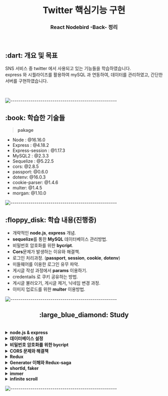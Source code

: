<h1 align="center">Twitter 핵심기능 구현</h1>
<h3 align="center"> React Nodebird -Back- 정리 </h3> 
<br />

<h2 id="프로젝트소개"> :dart: 개요 및 목표</h2>

<p align="justify">
SNS 서비스 중 twitter 에서 사용되고 있는 기능들을 학습하였습니다. <br />
express 와 시퀄라이즈를 활용하여 mySQL 과 연동하여, 데이터를 관리하였고, 간단한 서버를 구현하였습니다.
</p>
<br />

![-----------------------------------------------------](https://raw.githubusercontent.com/andreasbm/readme/master/assets/lines/rainbow.png)

<h2 id="사용 기술"> :book: 학습한 기술들</h2>

> **pakage**

- Node : @16.16.0
- Express : @4.18.2
- Express-session : @1.17.3
- MySQL2 : @2.3.3
- Sequelize : @5.22.5
- cors: @2.8.5
- passport: @0.6.0
- dotenv: @16.0.3
- cookie-parser: @1.4.6
- multer: @1.4.5
- morgan: @1.10.0
  <br />

![-----------------------------------------------------](https://raw.githubusercontent.com/andreasbm/readme/master/assets/lines/rainbow.png)

<h2 id="구현목표"> :floppy_disk: 학습 내용(진행중)</h2>

- 개략적인 <b>node.js</b>, <b>express</b> 개념.
- <b>sequelize</b>를 통한 <b>MySQL</b> 데이터베이스 관리방법.
- 비밀번호 암호화를 위한 <b>bycript</b>.
- <b>Cors</b>문제가 발생하는 이유와 해결책.
- 로그인 처리과정. (<b>passport</b>, <b>session</b>, <b>cookie</b>, <b>dotenv</b>)
- 미들웨어를 이용한 로그인 유무 파악.
- 게시글 작성 과정에서 <b>params</b> 이용하기.
- credentails 로 쿠키 공유하는 방법.
- 게시글 불러오기, 게시글 제거, 닉네임 변경 과정.
- 이미지 업로드를 위한 <b>multer</b> 이용방법.

![-----------------------------------------------------](https://raw.githubusercontent.com/andreasbm/readme/master/assets/lines/rainbow.png)

<h2 align="center" id="next">:large_blue_diamond: Study</h2>
<br>

<details>
<summary><b>node.js & express</b></summary>
<div markdown="1">
<br />

> **Node.js**

<p align="justify">
Node.js 에는 웹서버가 내장되어 있기 때문에 코드를 통해 서버를 만들고 실행할 수 있습니다.
</p>
<br />

```js
// 서버를 만드는 모듈 http 를 불러옵니다.
const http = require("http");
// 서버를 만드는 메서드를 활용해서 서버를 생성합니다.
const server = http.createServer((req, res) => {
  console.log(req.url, req.method); //request, response
  res.end("hello node");
});
// 3065 포트에 연결해줍니다. 연결이 되었다면 콘솔창에 찍히게 됩니다.
server.listen(3065, () => {
  console.log("서버 실행 중");
});
```

<p align="justify">
Node.js 모듈 시스템을 구축하고 있습니다. http 모둘을 가져오면서 서버를 실행시킬 수 있습니다. <br/><br />
위 createServer 메서드의 req, res 는 각각 request, response 를 의미합니다. request 는 요청을 담당하는데, 서버는 이러한 요청에 반응을 하게 됩니다. 그리고 그 결과를 response 에 담아서 돌려줍니다.
<br />요청에 대한 응답으로 어떠한 정보를 보내고 싶다면 이 response 에 담아서 전달하면 됩니다. 위 "hello node" 역시 메세지를 응답에 담아서 보내는 것입니다. 메세지 뿐 아니라 JSON, AJAX, Image 등 이러한 정보들을 담아서 전달할 수 있습니다.<br/></br/>
요청 -> 서버처리 -> 응답 으로 이어지는 흐름이고, 또한 하나의 요청은 하나의 응답으로 대응되어야 합니다.<br /><br />request, response 에는 header 부분과 body 부분이 있는데, header 부분에는 종류나 크기,캐시 여부 등등이 담겨있으며, body 에 실제로 주고받고자 하는 내용이 담겨져 있습니다. 
</p>
<br />

> **Express**

<p align="justify">
express 는 서버 구성을 도와주는 프레임워크입니다. 범용으로 자주 사용되는 프레임워크입니다.
</p>

```
npm i express
```

<p align="justify">
http 모듈은 express 에서 내부적으로 처리하기 때문에 사용하지 않아도 되며, `const app = express()` 를 사용해서 만든 Express app 객체로 모든 서버의 일을 처리합니다. 마지막에는 `app.listen()` 을 통해서 요청을 대기중입니다.
</p>

```js
// express 를 가져옵니다.
const express = require("express");

const app = express();

app.get("/", (req, res) => {
  res.send("hello express");
});

app.get("/api", (req, res) => {
  res.send("hello api");
});

app.get("/api/post", (req, res) => {
  res.json([
    {
      id: 1,
      content: "hello",
    },
    {
      id: 1,
      content: "hello",
    },
    {
      id: 1,
      content: "hello",
    },
  ]);
});

app.post("/api/post", (req, res) => {
  res.json({ id: 1, content: "hello" });
});

app.delete("/api/post", (req, res) => {
  res.json({ id: 1 });
});

app.listen(3065, () => {
  console.log("서버 실행 중");
});
```

  <br />

<p align="justify">
위 코드는 express 의 라우팅 부분에 대한 예시 입니다. 메서드에 대해 간단하게 요약하자면, 
</p>

- `app.get` : 가져오기
- `app.post` : 생성하기
- `app.put` : 전체 수정
- `app.delete` : 제거하기
- `app.patch` : 부분 수정
- `app.option` : 데이터를 보낼 수 있음을 암시
- `app.head` : 헤더만 가져오기

<p align="justify">
메서드의 경우 백엔드 개발자와 프론트엔드 개발자 간 협의에 의해 정하면 됩니다.<br /><br />
또한 app 상태내에서 너무 코드가 길어질 수 있으니, 라우터를 분리할 수 있습니다.
</p>

```js
const postRouter = require("./routes/post");

// 생략

app.use("/post", postRouter); // 공통된 주소를 빼줍니다.
```

```js
const express = require("express");
// router 를 설정해줍니다.
const router = express();

router.post("/", (req, res) => {
  res.json({ id: 1, content: "hello" });
});

router.delete("/", (req, res) => {
  res.json({ id: 1 });
});
// 모듈로서 export 시킵니다.
module.exports = router;
```

</div>
</details>

<details>
<summary><b>데이터베이스 설정</b></summary>
<div markdown="1">
<br />

> **Sequelize**

<p align="justify">
sequelize 는 MySQL 자바스크립트를 통해 관리할 수 있도록 도와줍니다.<br />
아래와 같이 설치 후 초기 셋팅을 하겠습니다.
</p>

```
npm i sequelize sequelize-cli mysql2
```

- mysql2 는 node 와 database 를 연결시켜주는 드라이버 같은 역할을 하게 됩니다.

```
npx sequelize init
```

- config.json

```json
{
  "development": {
    "username": "root",
    "password": "dnjsdlr1",
    "database": "react-nodebird",
    "host": "127.0.0.1",
    "dialect": "mysql"
  },
  "test": {
    "username": "root",
    "password": "dnjsdlr1",
    "database": "react-nodebird",
    "host": "127.0.0.1",
    "dialect": "mysql"
  },
  "production": {
    "username": "root",
    "password": "dnjsdlr1",
    "database": "react-nodebird",
    "host": "127.0.0.1",
    "dialect": "mysql"
  }
}
```

- 비밀번호를 입력해주고 데이터베이스의 이름을 정해주면 됩니다.
- 그리고 기본 폴더들이 설치되었을 텐데, 이 폴더 중 model/index.js 를 셋팅해주어야 합니다.

```js
// 시퀄라이즈를 불러오고
const Sequelize = require("sequelize");
// 기본값이 development 이며 셋팅을 했다면 앞에것으로 하겟습니다.
const env = process.env.NODE_ENV || "development";
// config.json 에서 [env] 에 따라 development, test, production 중에서 가져옵니다.
const config = require("../config/config.json")[env];
const db = {};

// 데이터를 가져옵니다.
const sequelize = new Sequelize(config.database, config.username, config.password, config);

// 이 부분은 추후 데이터간 일대다, 다대다 관계 시 연결된 부분들을 같이 연관시켜서 가져오게 됩니다.
// 반복문을 사용해서 일괄 처리해준것입니다.
Object.keys(db).forEach((modelName) => {
  if (db[modelName].associate) {
    db[modelName].associate(db);
  }
});

db.sequelize = sequelize;
db.Sequelize = Sequelize;

module.exports = db;
```

<br />

> **데이터베이스 사용자 설계**

<p align="justify">
기본적으로 셋팅이 완료되었다면, 실제로 데이터들이 들어갈 데이터베이스를 설계하여야 합니다. models 폴더 안 생성하는 파일 이름이 곧 데이터테이블의 이름이 됩니다. 트위터에서 사용될 데이터베이스를 생각하여 파일을 생성합니다. 이 중 예를 들어 `User` 데이터를 살펴보겠습니다.
</p>

```js
const DataTypes = require("sequelize");
const { Model } = DataTypes;

// User 가 모델 이름입니다.
module.exports = class User extends Model {
  static init(sequelize) {
    return super.init(
      {
        email: {
          // 들어갈 데이터를 설정해줍니다.
          type: DataTypes.STRING(30), // 30글자 이하 STRING, TEXT, BOOLEAN, INTEGER, FLOAT, DATETIME
          allowNull: false, // 필수
          unique: true, // 중복 안되게
        },
        nickname: {
          type: DataTypes.STRING(30), // 30글자 이하
          allowNull: false, // 필수
        },
        password: {
          type: DataTypes.STRING(100), // 30글자 이하
          allowNull: false, // 필수
        },
      },
      {
        // 유저 모델에 대한 셋팅입니다.
        modelName: "User", // 이부분은 추후 프론트 엔드와의 연결 시 잘 맞춰주어야 합니다.
        tableName: "users",
        charset: "utf8", // 한글 저장이 가능하게 합니다.
        collate: "utf8_general_ci",
        sequelize,
      }
    );
  }
  static associate(db) {
    db.User.hasMany(db.Post); // 사람이 여러개의 게시글을 가질 수 있습니다. (hasMany)
    db.User.hasMany(db.Comment); // 사람이 여러개의 게시글을 가질 수 있습니다.
    db.User.belongsToMany(db.Post, { through: "Like", as: "Liked" }); // through 는 테이블 이름을 설정, as 는 햇갈리지 않게 별칭지어주기
    // Post 와 다대다 관계가 형성이 됩니다.
    db.User.belongsToMany(db.User, {
      through: "Follow",
      as: "Followers",
      foreignKey: "FollowingId",
    });
    db.User.belongsToMany(db.User, {
      through: "Follow",
      as: "Followings",
      foreignKey: "FollowerId",
    });
    // 같은 테이블에서 다대다는 foreignKey 가 필요합니다. 왜냐면 예를 들어 팔로잉한 사람을 찾고싶으면, 먼저 팔로워 쪽에서의 자신을 찾은 다음 팔로잉을 찾는것이기 때문이죠.
    // 그래서 foreignKey 로 Id 이름을 바꿔준다고 생각하면 됩니다.
  }
};
```

- 마치 표를 자바스크립트 코드로 작성한다고 생각하시면 됩니다.

<br />

> **sequelize 관계설정**

<p align="justify">
위 코드의 주석으로 설명이 나와있지만, 정리해보자면, 위 예시에서도 알 수 있듯이, 한 사람이 여러 글을 작성할 수 있으며, 그렇다고 한 게시글을 여러명이서 작성할 수 있는 것은 아닙니다. 이러한 관계를 일대다 관계라 하는데, 이런식으로 각 데이터간 관계들을 표현해주어야 올바르게 프론트에게 데이터를 전달할 수 있습니다. <br /><br />
기본적으로 시퀄라이즈에는 일대일, 일대다, 다대다 관계를 구별해주는 메서드가 있습니다.
</p>

- `belongsTo` : 속한다는 의미로 어떤 사용자에게 속해있는것입니다.
- `hasMany` : 많이 가지고 있다는 의미입니다.
- `belongsToMany` : 다대다 관계를 나타냅니다.
- `Through` : 다대다 관계에서 테이블의 이름을 정해줍니다. 다대다 관계는 중간 테이블이 필요하기 때문입니다.
- `as` : 다대다 관계의 column 을 지어줍니다.
- `foreignKey` : 같은 테이블에 다대다 관계가 맺어지면 같은 userId 이기 때문에 이를 구별해주기 위하여 필요합니다.

<br />

> **실제 mysql 과 연결시키기**

- index.js

```js
// 생략
// 모델들을 불러와줍니다.
const comment = require("./comment");
const hashtag = require("./hashtag");
const image = require("./image");
const post = require("./post");
const user = require("./user");

// 생략
// db 객체안에 넣어주며
db.Comment = comment;
db.Hashtag = hashtag;
db.Image = image;
db.Post = post;
db.User = user;

// 이들을 모두 시퀄라이즈와 연결시킵니다.
Object.keys(db).forEach((modelName) => {
  db[modelName].init(sequelize);
});

// 생략
```

- app.js

```js
const db = require("./models");

db.sequelize
  .sync()
  .then(() => {
    console.log("db 연결 성공");
  })
  .catch(console.error);
```

<p align="justify">
app.js 에서 설정이 끝났다면, 실제 mySQL 과 연결을 시켜주어야 합니다. 순서대로 진행합시다
</p>

- mysql server 를 실행시켜줍니다. (`mysql.server start`)
- `mysql -u root -p` 를 통해 시작합니다.
- 다음 vscode 로 돌아가 `npx sequelize db:create` 를 통해 연결시켜줍니다.
- 이제 workbench 에 들어가서 확인하면 됩니다.
- 참고로 workbench 는 추가로 설치해주면 됩니다.

<br />

</div>
</details>

<details>
<summary><b>비밀번호 암호화를 위한 bycript</b></summary>
<div markdown="1">
<br />

> **bycript**

<p align="justify">
비밀번호를 저장할 때 해킹의 위험에 대비하여 암호화를 할 필요가 있습니다. 이에 해시 메커니즘을 이용한 암호화를 해주는 bcrypt 를 사용하겠습니다.
<br />
bcrypt 는 패스워드를 해싱할 때 내부적으로 랜던한 salt 를 생성하기 때문에 같은 문자열에 대해서 매번 다른 해싱결과를 반환합니다. (단 길이는 동일합니다.) salt 값이 통합된 형식이기에, 변환 가능한 해시 값을 저장해놓은 표인 레인보 테이블만으로는 암호를 해킹할 수 없게 됩니다.
<br />
</p>

```
npm i bcyript
```

<p align='justify'> 회원가입을 하기 위하여, 사용자가 입력창에 아이디와 패스워드를 입력하여 서버에 전송하였다고 가정하겠습니다. 이렇게 되면 action 을 통해 백엔드 서버로 데이터가 전송이 되고, 이 때 기입한 암호가 그대로 전달이 됩니다. 이 암호를 해시화하여 암호화 하여야 합니다. 회원가입 과정을 코드로 나타내보겠습니다. </p>
<br />

> 예제 (회원가입)

```js
const express = require("express");
// bcrypt 를 import 해줍니다.
const bcrypt = require("bcrypt");
const { User } = require("../models");
const router = express.Router();

// /post 주소로 data와 함께 보낼 시, 회원가입이 진행이 됩니다.
router.post("/", async (req, res) => {
  try {
    const exUser = await User.findOne({
      // 우선 지금 기입한 정보로 된 유저가 기존에 존재하는지 부터 확인하겠습니다.
      where: {
        // 기입한 이메일
        email: req.body.email,
      },
    });
    // 또한 기입한 닉네임이 존재하는지도 확인하겠습니다.
    const exNickName = await User.findOne({
      where: {
        nickname: req.body.nickname,
      },
    });
    // 이메일이 존재한다면 에러메세지를 송부합니다.
    if (exUser) {
      return res.status(403).send("이미 사용중인 아이디입니다."); // return 안붙이면 밑에 코드도 실행되어 버리니 주의합시다.
    }
    // 닉네임 역시 존재한다면 에러메세지를 송부합니다.
    if (exNickName) {
      return res.status(403).send("이미 사용중인 닉네임입니다."); // 하나의 요청에 하나의 응답을 해주어야 합니다.
    }
    // 이제 받은 패스워드를 암호화 하는 과정입니다.
    // 뒤 숫자는 생성되는 salt 의 길이입니다.
    const hashedPassword = await bcrypt.hash(req.body.password, 13);
    // promise 를 활용하였기에 이러한 문법으로 작성했습니다.
    // 유저를 생성합니다.
    await User.create({
      email: req.body.email, // req.body == data == action.data
      nickname: req.body.nickname,
      password: hashedPassword,
    });
  } catch (error) {
    console.log(error);
    next(error); // error 들이 express 가 브라우저에게 이런 에러 났다고 얘기해줌. status 500 에러
  }
  // 생성이 성공적이라면 ok 를 보내줍니다.
  res.status(200).send("ok");
}); // /user

module.exports = router;
```

<p align='justify'>현재 기본적으로 사용한 방법은 공식 문서에 적혀있는 promise 를 활용한 hash 화 방법입니다.</p>

```js
bcrypt.hash(myPlaintextPassword, saltRounds).then(function (hash) {
  // Store hash in your password DB.
});
```

<p align='justify'>패스워드를 load 하는 방법은 아래와 같습니다.</p>

```js
// Load hash from your password DB.
bcrypt.compare(myPlaintextPassword, hash).then(function (result) {
  // result == true
});
```

<br />
<p align='justify'>각 요소들의 사용법은 공식 문서를 활용하도록 합시다</p>
</br>

[공식 문서](https://www.npmjs.com/package/bcrypt)

</div>
</details>

<details>
<summary><b>CORS 문제와 해결책</b></summary>
<div markdown="1">
<br />

> **CORS(Cross Origin Resource Sharing)**

<p align="justify">
CORS(Cross Origin Resource Sharing) 정책은 우리가 사용하는 리소스들이 안전한지 검사하는 브라우저의 방화벽과 같은 역할을 한다 생각하면 됩니다. 여기서 출처(Origin)은 URL 부분에 있어 프로토콜 + 호스트 + 포트 부분으로 이해하면 된다. 
<br />
해결 방법으로는 proxy 방법이 있고, 직접 서버측에서 처리하는 방법이 있는데 지금은 서버측에서 처리하는 방법을 활용하겠습니다. 자세한 설명은 아래 블로그 링크를 참고하시면 됩니다.
<br />
</p>

[CORS 정책에 대하여](https://rock7246.tistory.com/56)

<p align="justify">
미들웨어 cors 를 활용하여 해결이 가능합니다.
<br />
</p>

```
npm i cors
```

```js
app.use(
  cors({
    origin: true, // 요청하는 브라우저의 포트를 자동으로 설정해줍니다.
    credentials: true, // 쿠키를 서버에 전달하기 위해서 꼭 필요합니다.
  })
);
```

</div>
</details>

<details>
<summary><b>Redux</b></summary>
<div markdown="1">
<br />

> **왜 Redux를 사용해야할까**

<p align="justify">
리엑트의 장점은 화면 랜더링을 컴포넌트의 재사용을 활용하여 좀 더 효율적으로 할 수 있다는 점에 있습니다. 이 때 각 컴포넌트에는 상태값들이 존재할 수 있고, 이러한 상태값의 변화가 곧 화면 랜더링의 업데이트로 이어지곤 합니다. 그리고 이러한 상태값 중 일부는 여러 컴포넌트에서 동시에 사용되어야 하는 경우가 발생합니다.<br /><br />
예를 들자면 만약 사용자의 nickname 이 변경되었다고 할 때, 이 nickname 을 사용하는 컴포넌트가 여러개일 수 있고, 실제로 회원정보창, 장바구니창, 게시글, 댓글 등등에서 활용되곤 합니다. 만일 이러한 상태값들이 많아지게 된다면, 단순 props 로 상태값을 전달하는 방식에는 한계점이 느껴지게 되고, 이런 상태값을 저장할 수 있는 공간이 한 공간 이상은 필요하게 됩니다.
<br /><br />이러한 의미에서 Redux와 같은 상태관리 라이브러리가 필요하게 됩니다.<br />
</p>
<br />

```
npm i next-redux-wrapper
npm i redux
```

- next 에서는 추가로 next-redux-wrapper 가 필요합니다.
- store 폴더를 생성해서, configureStore 를 만듭니다.

```js
import { createWrapper } from "next-redux-wrapper";

import reducer from "../reducers";

// store 를 먼저 만들어 주어야 합니다.
const configureStore = () => {
  // store 생성하기
  const store = createStore(reducer);
  return store;
};

const wrapper = createWrapper(configureStore, {
  debug: process.env.NODE_ENV === "development,",
}); // 자세한 설명이 나와서 이걸 설정해주자.

export default wrapper;
```

- 이후 redux 의 상태값을 사용하고자 하는 페이지(컴포넌트)에 가서 아래처럼 설정을 해주면 됩니다.

```js
import React from "react";
import Head from "next/head";
import PropTypes from "prop-types";
import "antd/dist/antd.css";

import wrapper from "../store/configureStore";

const NodeBird = ({ Component }) => {
  return (
    <>
      <Head>
        <title>NodeBird</title>
      </Head>
      <Component />
    </>
  );
};

NodeBird.propTypes = {
  Component: PropTypes.elementType.isRequired,
};

// 컴포넌트를 wrapper 로 감싸주면 됩니다.
export default wrapper.withRedux(NodeBird);
```

- 이렇게 `_app.js` 에 설정해주게 되면, 나머지 모든 컴포넌트에 관해서 redux store 을 활용할 수 있게 됩니다.
  <br />
  <br />

> **Redux 는 어떻게 동작하는가**

<p align="justify">
리덕스는 중앙 저장소에서 데이터를 저장하는데, 이 데이터를 수정하려면 action 을 통해서 바꿀 수 있습니다. 이 action 을 dispatch 하면 중앙저장소가 바뀌게 됩니다. <br /><br />
물론 diapatch 만 한다고 바뀌는것은 아닙니다. 특정 타입인 action 을 받았을 때, 이 타입에 따른 행동 요건을 switch 문으로 reducer 에서 관리하게 됩니다. 
<br /><br />
문제는 각각의 action 에 대한 reducer 의 코드량이 엄청 많아지게 된다는 점인데, 진행됨에 따라 action 들의 기록들이 남게 되어, 뒤로가기도 가능하고, 어떤식으로 상태가 관리되는지 보기 수월하다는 장점이 있습니다.
<br /><br /> 실제로 한번 구현해보겠습니다.
</p>

```js
// 초기 상태값입니다. 여기에 이제 데이터가 추가되거나 삭제됩니다.
const initialState = {
  user: {
    isLoggedIn: false,
    user: null,
    signUpData: {},
    loginData: {},
  },
  post: {
    mainPosts: [],
  },
};

// 이전상태, 액션 => 다음상태 를 만드는 함수
const rootReducer = (state = initialState, action) => {
  switch (action.type) {
    case "LOG_IN":
      return {
        ...state,
        user: {
          ...state.user,
          isLoggedIn: true,
          user: action.data,
        },
      };
    case "LOG_OUT":
      return {
        ...state,
        user: {
          ...state.user,
          isLoggedIn: false,
          user: null,
        },
      };
    default:
      return {
        ...state,
      };
  }
};

export default rootReducer;
```

- 위 코드는 login,logout 에 대한 reducer store 입니다.
- 불변성을 지켜주어야 하기에 스프레드 연산자를 통해 얇은 복사를 하고 있습니다.
- 해당 컴포넌트에서 action 을 건내주면 rootReducer 는 이 type 에 따른 state 값을 변화시켜줍니다.
- reducer 에 action 을 보내는 함수는 밑과 같습니다.

```js
export const loginAction = (data) => {
  return {
    type: "LOG_IN", // reducer 는 이 type 을 통해서 취할 행동을 결정합니다.
    data: data, // 필요한 data 를 같이 전달하게 됩니다.
  };
};

export const logoutAction = () => {
  return {
    type: "LOG_OUT",
  };
};
```

> 위 함수는 store 에서 정의한 함수입니다. 컴포넌트에서 직접 dispatch를 해도되지만, action 함수를 미리 만들어서 dipatch 에서 함수를 넣어 전달해도 됩니다. 사용자의 편의에 따라 합시다.

- reducer 는 상태값을 변화시키고, 이 상태값을 컴포넌트는 그대로 가져와서 사용하면 됩니다.

```js
// useSelector 를 통해서 상태값을 가져올 수 있습니다.
// 컴포넌트 어디던지 가능합니다.
import { useSelector } from "react-redux";

const AppLayout = ({ children }) => {
  const isLoggedIn = useSelector((state) => state.user.isLoggedIn);
  // 이런식으로 상태값을 가져와 밑에 그대로 활용하면 됩니다.

	return (
	....


	<Col xs={24} md={6}>
          {isLoggedIn ? <UserProfile /> : <LoginForm />}
        </Col>
```

- dispatch 보내는 방법은 역시나 간단합니다.
- useDispatch 를 통해서 dispatch를 정의하고 그대로 사용하면 됩니다.

```js
import { useDispatch } from "react-redux";
import { loginAction } from "../reducers";

const LoginForm = () => {
  const dispatch = useDispatch();

	const onSubmitForm = useCallback(() => {
    // id, password 를 데이터로 전달합니다.
    dispatch(loginAction({ id, password }));
  }, [id, password]);
```

<br />

> **Redux Devtools**

<p align='justify'>크롬에서 확장프로그램을 설치가 가능합니다. 설정할 때는 개발자 모드에서만 작동하도록 설정하는것이 좋습니다. 크롬과 npm 내 둘다 설치가 되어있어야 사용 가능합니다.</p>

```
npm i redux-devtools-extension
npm i @redux-devtools/extension
```

<p align='justify'>configureStore.js 에 아래와같이 설정을 해줍시다.</p>

```js
import { applyMiddleware, createStore, compose } from "redux";
import { createWrapper } from "next-redux-wrapper";
import { composeWithDevTools } from "redux-devtools-extension";

import reducer from "../reducers";

const configureStore = (context) => {
  console.log(context);
  const middlewares = [];
  // 개발자 모두에 한해서 Devtools 를 사용하겠다는 것입니다.
  const enhancer = process.env.NODE_ENV === "production" ? compose(applyMiddleware(...middlewares)) : composeWithDevTools(applyMiddleware(...middlewares));
  const store = createStore(reducer, enhancer);
  return store;
};

const wrapper = createWrapper(configureStore, {
  debug: process.env.NODE_ENV === "development",
});

export default wrapper;
```

</div>
</details>

<details>
<summary><b>Generator 이해와 Redux-saga</b></summary>
<div markdown="1">
<br />

> **generator**

<p align="justify">
Generator함수는 중단점이 있는 함수라고 생각하면 됩니다.<br /><br />
자바스크립트에서 함수를 실행하게 되면 코드 전부가 실행이 되게 되는데, 제너레이터함수는 yield 라는 일정 중단점에서 멈추게 됩니다. 딱 여기까지만 실행하고 이후 코드를 실행시키고 싶으면 next()를 통해 호출하게 되면 가능합니다. 
</p>

```js
const gen = function* () {
  console.log(1);
  yield;
  console.log(2);
  yield;
  console.log(3);
  yield 4;
};

const generator = gen();

generator; // gen {<suspended>}

generator.next();
// 1
// {value: undefined, done: false}

generator.next();
// 2
// {value: undefined, done: false}

generator.next();
// 3
// {value: 4, done: false}

generator.next();
// {value: undefined, done: true}
```

- yield 부분에서 계속해서 중단이 이뤄짐을 확인할 수 있습니다.

```js
const gen = function* (){
	while(true){
		yield '무한';
	}
}

const g = gen();

g.next()
// {value: '무한' , done: false}
// 이러한 객체 형식을 yield 가 반환합니다.

g.next()
// {value: '무한' , done: false}

g.next()
// {value: '무한' , done: false}

g.next()
// {value: '무한' , done: false}

g.next()
// {value: '무한' , done: false}

g.next()
// {value: '무한' , done: false}

....
```

<p align="justify">
원래 자바스크립트에서 while(true) 의 경우 조건 후 break 를 걸어두지 않는다면, 무한 루프에 빠지게 되는데, 제너레이터는 실행 개념이 다릅니다. 왜냐하면 yield 에서 멈추기 때문에 next() 를 통해서 위 코드처럼 계속해서 호출을 할 수 있습니다. <br /><br />
이러한 특성은 마치 이벤트리스너와 비슷한데, 어떠한 특정 조건(클릭같은)에 g.next() 가 호출이 된다면 이벤트리스너와 같다고 할 수 있겠습니다.<br /><br />
제너레이터 함수의 경우 Caller 와 Calle 로 나눠서 생각해볼 수 있습니다. 앞에서 함수 호출 시 yield 에서 반환 객체가 나온다고 하였는데, 이러한 제너레이터 함수를 계속 next해주는 역할을 담당하는 것이 Caller 입니다. Caller 는 제너레이터함수가 반환한 Calle(객체, 제너레이터)를 가지고 로직을 수행하게 됩니다. 게속 함수를 호출할지 아니면 중단할지 등등을 결정할 수 있게 됩니다.
</p>

<br />

> **saga**

<p align="justify">
saga는 위에서 살펴본 제너레이터함수의 특징을 활용합니다. <b>Redux-saga 에서 saga 가 바로 제너레이터함수 입니다.</b> 그렇다면 이러한 함수를 호출하는 역할을 하는 Caller 가 필요한데, 이 역할을 미들웨어에서 수행하게 됩니다. <b>미들웨어는 Saga(제너레이터함수)를 끊임없이 동작시킵니다.</b> 따라서 우선 미들웨어 설정이 필요합니다. 
</p>

```
npm i redux-saga
```

- configStore.js 에서 미들웨어 설정을 해줍니다.

```js
import createSagaMiddleware from "redux-saga";

// saga 폴더에서 saga(제너레이터함수)가 담긴 rootSaga 를 가져옵니다.
import rootSaga from "../sagas";

const configureStore = (context) => {
  // Caller 역할을 할 미들웨어를 생성합니다.
  const sagaMiddleware = createSagaMiddleware();
  // 미들웨어 안에 넣어줍니다.
  const middlewares = [sagaMiddleware];
  const enhancer = process.env.NODE_ENV === "production" ? compose(applyMiddleware(...middlewares)) : composeWithDevTools(applyMiddleware(...middlewares));
  const store = createStore(reducer, enhancer);
  // 중요한 부분인데 아까도 설명하였듯이 Caller 역할을 하기에
  // 계속해서 미들웨어는 돌아가야 합니다.
  // 그래서 sagaMiddleware.run 을 통해서 미들웨어를 돌려줍니다.
  // redux-saga 는 미들웨어에 우리의 saga(rootSaga)를 등록하고 수행합니다.
  store.sagaTask = sagaMiddleware.run(rootSaga);
  return store;
};
```

- 이를 통해 미들웨어는 saga를 계속해서 실행시킬 것입니다.
- 그리고 saga에서 오는 제너레이터를(명령) 실행해주는 역할을 하게 됩니다.

<p align="justify">
조금의 이해를 돕기 위해, redux-thunk 와 비교를 하게 되면, redux-thunk 에서 비동기를 처리하는 과정의 예시 코드를 살펴보겠습니다.
</p>

```js
function asyncIncrement() {
  return async (dispatch) => {
    await delay(1000);
    dispatch({ type: "INCREMENT" });
  };
}
```

<p align="justify">
위 코드에서 await 를 통해 실제로 1초의 딜레이 이후 dispatch 를 실행하게 됩니다. 즉 비동기적인 처리가 함수 내부에 들어가 있습니다. 직접 함수에서 처리하는 거죠.
</p>

```js
function* asyncIncrement() {
  // Saga는 아래와 같이 간단한 형태의 명령만 yield 합니다.
  yield call(delay, 1000); // {CALL: {fn: delay, args: [1000]}}
  yield put({ type: "INCREMENT" }); //  {PUT: {type:'INCREMENT'}}
}
```

<p align="justify">
그와 달리 saga 에서 yield 는 이펙트생성자(call, put) 을 통해서 제너레이터(객체, 이펙트) 만 생성하여 이를 미들웨어에 전달합니다. <b>그러니깐 마치 '이거 1초 딜레이 하시구', '이 타입을 dispatch 하세요' 라고 미들웨어에게 명령을 하는 것입니다. 제너레이터함수 에서는 직접 비동기 처리를 하지 않는 것입니다. </b> <br /><br />
이러한 방식의 장점은 실제 위 코드를 테스트하는 과정에서 얻을 수 있습니다. 
</p>

```js
// saga 가 전달하는 명령이, 실제 의도하고자 한 명령과 일치하는지만 확인하면 됩니다. 1초를 기다릴 이유가 없습니다.

const gen = asyncIncrement();
expect(gen.next().value).toEqual(call(delay, 1000));
expect(gen.next().value).toEqual(put({ type: "INCREMENT" }));
```

<br />

> **effect**

<p align="justify">
앞에서 이펙트 생성자가 이펙트를 만든다고 하였는데, 이펙트는 제너레이터 라고 생각하면 됩니다. 이펙트는 객체일 뿐입니다. 어떤 사람이 '나는 밥을 먹을꺼야' 라고 말을 했다고 쳐도, 실제로 이 말은 그냥 말일 뿐입니다. 밥을 먹은것이 아니죠. <br /><br /> 마찮가지로 이펙트는 그저 객체일 뿐, 이 객체를 참조하여 직접 객체의 정보대로 실행하는것은 미들웨어가 하게 됩니다. 그리고 그 결과를 다시 제너레이터 함수(saga) 에 전달하는 것입니다. 그러면 다시 saga 는 미들웨어에 그 다음 명령을 전달하고, 미들웨어는 실행하고... 이렇게 계속해서 진행이 되게 됩니다.<br /><br /> saga 는 이러한 이펙트 생성자가 다양하게 존재합니다. take, call, delay, takeLatest, put 등등 다양한 명령을 전달할 수 있으니, 이는 공식 API 를 참고하면 될 것 같습니다.
</p>

[공식 API](https://redux-saga.js.org/docs/api/#effect-creators)
<br />

> **rootSaga 셋팅하기**

<p align="justify">
예시를 통해서 셋팅의 과정을 살펴보겠습니다.
</p>

```js
import { all, call, fork, put, take, takeLatest } from "redux-saga/effects";
import axios from "axios";

function logInAPI(data) {
  // 주의할 점은 여긴 일반함수입니다.
  return axios.post("/api/login", data);
}

function* logIn(action) {
  // post 해줘야 하니 action.data 를 넘깁니다.
  try {
    yield put({
      // yield를 통해 제너레이터를 미들웨어에 전달합니다.
      type: "LOG_IN_REQUEST",
    });
    const result = yield call(logInAPI, action.data); // call 은 동기고 fork 는 비동기적으로 작동합니다. 그러니깐 call 을 해야지 위 axios 결과값을 기다립니다.
    yield put({
      // put = dispatch
      type: "LOG_IN_SCCCESS",
      data: result.data,
    });
  } catch (err) {
    yield put({
      type: "LOG_IN_FAILURE",
      data: err.response.data,
    });
  }
}

function* watchLogIn() {
  // 이벤트리스너 같은느낌입니다.
  yield takeLatest("LOG_IN_REQUEST", logIn); // login action 실행될 때까지 기다리라고 명령을 미들웨어에 전달합니다.
}

function* watchLogOut() {
  yield takeLatest("LOG_OUT_REQUEST", logOut);
}

export default function* rootSaga() {
  yield all([fork(watchLogIn), fork(watchLogOut)]); // 마치 이벤트 리스너를 등록해준다 생각합시다.
}
```

- saga 폴더에 rootSaga 를 만들어주고 재너레이터 함수를 생성합니다.
- rootSaga 가 실행되면 위 2가지 함수가 백그라운드에 이벤트리스너가 존재하듯 Type action 을 기다립니다.
- action 이 들어오게 되면, 위 login 함수가 실행이 됩니다.(logout 은 생략하였습니다..)
- 서버의 결과값에 따라 try, catch 를 통해 2가지 형식의 type을 구분하여 미들웨어에게 명령을 내립니다.

<p align="justify">
여기서 이펙트생성자에 대해 좀 더 살펴보겠습니다. watchlogin 에서 takeLeast 이펙트 생성자를 사용한것은 이유가 있습니다.<br /><br />
예를 들어서 로그인 요청을 통해 한번 로그인이 실행될 때, 만약 이펙트생성자를 take 로 하게 되면, action 을 받음과 동시에 watchlogin 은 사라지게 됩니다. 이벤트리스너처럼 계속 남아있지 않습니다. while(true) 루프를 통해서 처리해도 되지만, saga 는 여러가지 이펙트생성자를 제공하고, 이를 통해 takeLeast 를 써서 계속 남겨두도록 명령하는것이 가능합니다. 또한, takeLaest 의 경우 debounce 의 성질을 가지고 있습니다. 만일 요청버튼을 순간 연속으로 눌렀을 경우 마지막 클릭부분만 요청이 가도록 해줍니다.
</p>

</div>
</details>

<details>
<summary><b>shortId, faker</b></summary>
<div markdown="1">
<br />

> **shortId**

<p align="justify">
더미 데이터를 만들때 id 를 자동적으로 생성해주는 라이브러리 입니다.<br />
id 값은 리엑트에서 리스트 구조에 고유한 key 값이 존재해야한다는 점에서 중요한데, 이를 간단하게 고유한 id 를 만들어 주기 때문에 편리합니다.
<br />아래처럼 설치합시다<br />
</p>
<br />

```
npm i shortId
```

- 더미데이터 예시입니다.

```js
Images: [
        {
          id: shortId.generate(),
          src: "https://bookthumb-phinf.pstatic.net/cover/137/995/13799585.jpg?udate=20180726",
        },
        {
          id: shortId.generate(),
          src: "https://gimg.gilbut.co.kr/book/BN001958/rn_view_BN001958.jpg",
        },
        {
          id: shortId.generate(),
          src: "https://gimg.gilbut.co.kr/book/BN001998/rn_view_BN001998.jpg",
        },
      ],
      Comments: [
        {
          id: shortId.generate(),
          User: {
            id: shortId.generate(),
            nickname: "nero",
          },
          content: "우와 개정판이 나왔군요~",
        },
        {
          id: shortId.generate(), // 이렇게 id 가 있어야 한다.
          User: {
            id: shortId.generate(),
            nickname: "hero",
          },
          content: "얼른 사고싶어요~",
        },
```

<br />

> **faker**

<p align="justify">
역시나 더미데이터를 생성하는 데 유리한 라이브러리 입니다.<br />
다만 이 라이브러리가 업데이트 부분에서 좀 문제가 있어서, 버전을 @5로 지정해서 사용하는것을 추천합니다. (혹은 @faker-js/faker 를 사용합시다)
<br />아래처럼 설치합시다<br />
</p>
<br />
```
npm i faker@5
npm i @faker-js/faker
```

- 사용법은 공식 홈페이지를 활용해서 필요한 부분들을 체워주면 됩니다.

```js
initialState.mainPosts = initialState.mainPosts.concat(
  Array(20)
    .fill()
    .map(() => ({
      id: shortId.generate(),
      User: {
        id: shortId.generate(),
        nickname: faker.internet.userName(),
      },
      content: faker.lorem.paragraph(),
      Images: [
        {
          src: faker.image.cats(),
        },
      ],
      Comments: [
        {
          id: shortId.generate(),
          User: {
            id: shortId.generate(),
            nickname: faker.internet.userName(),
          },
          content: faker.word.adjective(),
        },
      ],
    }))
);
```

<br />

[@faker-js/faker](https://www.npmjs.com/package/@faker-js/faker)

</div>
</details>

<details>
<summary><b>immer</b></summary>
<div markdown="1">
<br />

> **immer**

<p align="justify">
Redux 는 상태를 변경해줄 때 불변성을 지켜주었어야 했고, 스프레드 연산자를 주로 사용했습니다. (툴킷을 사용하지 않는다는 가정하에) <br />
상황에 따라선 코드가 복잡해지곤 하는데, 이를 간단하게 바꿔줄 라이브러리가 immer 입니다.
<br />아래처럼 설치합시다<br />
</p>
<br />

```
npm i immer
```

- immer 사용 예시입니다.

```js
import produce from 'immer';


export default (state = initialState, action) => {
  return produce(state, (draft) => {
    switch (action.type) {
      case ADD_POST_REQUEST: {
        draft.addPostLoading = true;
        draft.addPostDone = false;
        draft.addPostError = null;
        break;
      }

		// ....
			case default:
				break;
```

- produce 를 import 하여, return 부분을 produce로 감싸줍니다.
- draft 를 state 대신 치환해줍니다.
- 장점은 역시나 복잡한 코드를 단순하게 해준다는 점에 있습니다.

```js
case ADD_COMMENT_SUCCESS: {
        const postIndex = state.mainPosts.findIndex(
           (v) => v.id === action.data.postId
         );
         const post = { ...state.mainPosts[postIndex] };
         post.Comments = [dummyComment(action.data.content), ...post.Comments];
         const mainPosts = [...state.mainPosts];
         mainPosts[postIndex] = post;
         return {
           ...state,
           mainPosts,
           addCommentLoading: false,
           addCommentDone: true,
         };
      }
```

- 위 코드는 댓글을 생성할 때의 reducer 코드입니다.
- 불변성을 지켜주기 위해서, 특정 post 를 얕은 복사를 하고, 그 내부 댓글 들도 얕은 복사를 해줍니다.
- 이후 댓글을 추가하고, 얕은 복사된 mainPost 에 post를 치환해줍니다.
- 얼핏 간단한 과정도, 불변성을 지켜주는 과정에서 코드가 복잡해지기 시작합니다.

```js
case ADD_COMMENT_SUCCESS: {
        const post = draft.mainPosts.find((v) => v.id === action.data.postId);
        post.Comments.unshift(dummyComment(action.data.content));
        draft.addCommentLoading = false;
        draft.addCommentDone = true;
        break;
      }
```

- 위 코드는 immer 를 활용한 코드입니다. 동일하게 댓글을 추가하는 과정입니다
- 비교 시 훨씬 간단해진 코드를 확인할 수 있습니다.
- post 를 찾아 그 내부 comment 배열에 새로생성된 댓글을 추가해주면 끝입니다.
- immer 의 특징은 오히려 불변성을 지켜주지 말아야 한다는 점에 있습니다.

<br />

</div>
</details>

<details>
<summary><b>infinite scroll</b></summary>
<div markdown="1">
<br />

> **infinite scroll**

<p align="justify">
추가적으로 react-visualized 같은 react windowing 기법을 익히면 더욱 좋지만 우선 기본 원리부터 파악해보고자 합니다.<br />
무한 스크롤을 적용하기 위해, 이벤트리스너에서 스크롤에 관련된 지식을 먼저 학습해야 합니다.
<br />원래를 생각해보면 어느정도 지점의 스크롤 위치에 도달했을 때, 데이터를 추가적으로 가져오면 됩니다. 즉, 특정 지점에서 요청을 보내도록 해야합니다. 그렇기 때문에 특정 위치를 알아야 합니다. <br />
</p>
<br />

```Js
window.addEventListener('scroll', onScroll)
```

- scroll 이벤트를 useEffect 로 생성할 수 있습니다.
- 참고로 이벤트 생성과 더불어 컴포넌트 소멸 시 이벤트를 지워주는것 까지 고려해야 합니다.
- 이제 특정 위치를 파악해봅시다

```js
console.log(window.scrollY, document.documentElement.clientHeight, document.documentElement.scrollHeight);
```

- window.scrollY : 사용자가 스크롤을 내릴 때의 순간의 위치값
- document.documentElement.clientHeight : 사용자가 사용하는 화면상의 세로폭
- document.documentElement.scrollHeight : 스크롤로 포함된 전체 총 높이

```js
window.scrollY > document.documentElement.scrollHeight - document.documentElement.clientHeight - 1200;
```

- 즉, 위처럼 표현하면 무한 스크롤을 구현하는 기본 조건을 나타낼 수 있습니다
- 뒤에 빼주는 숫자는 스크롤이 채 끝까지 내려가기 전에 로딩을 불러오고자 하여 일정 수치를 빼준것입니다.
- 전체 코드로 표현해보면 아래와 같습니다.

```js
useEffect(() => {
  // 이벤트리스너에 대응하는 함수입니다.
  function onScroll() {
    // 일정 높이까지 스크롤이 되었다면
    if (window.scrollY > document.documentElement.scrollHeight - document.documentElement.clientHeight - 1200) {
      // 요청을 보내게 됩니다.
      if (hasMorePost && !loadPostLoading) {
        dispatch({
          type: LOAD_POSTS_REQUEST,
        });
      }
    }
  }
  window.addEventListener("scroll", onScroll);
  return () => {
    // 컴포넌트가 소멸하면 이벤트 역시 소멸시켜주어야 합니다.
    window.removeEventListener("scroll", onScroll);
  };
}, [hasMorePost, loadPostLoading]);
```

- 여기서 hasMorePost 는 계속해서 데이터를 가져오긴 그러하니, 이 상태가 false 가 된다면(예를 들어 어떠한 포스트 글의 갯수가 60개가 된다면) 더이상 dispatch 를 실행하지 않겠다는 의도입니다.
- loadPostLoading 은 saga 를 통해 takeLatest 를 걸었다고 한들 요청 자체는 무수히 많이 들어가기 때문에, loadPostLoading 이 true 상태라면 더이상 요청하지 않는다는 방법입니다.
- 이러한 처리가 필요한 이유는, 스크롤 이벤트의 경우 콘솔로 scrollY 를 찍어보면 알겠지만 정말 순간적으로 무수히 많이 이벤트를 호출하기 때문입니다.

```js
      case LOAD_POSTS_SUCCESS: {
        draft.loadPostLoading = false;
        draft.loadPostDone = true;
        draft.mainPosts = draft.mainPosts.concat(action.data);
        draft.hasMorePost = draft.mainPosts.length === 10; // 10개씩을 불러오고 만약 남은 개 8개이면 false 가 됩니다.
        break;
      }
```

- 이렇게 요청이 성공적으로 끝나면 다시 loadPostLoading 을 false 로 변경해주어 dispatch 요청이 갈 수 있도록 설정이 됩니다.

</div>
</details>

![-----------------------------------------------------](https://raw.githubusercontent.com/andreasbm/readme/master/assets/lines/rainbow.png)
